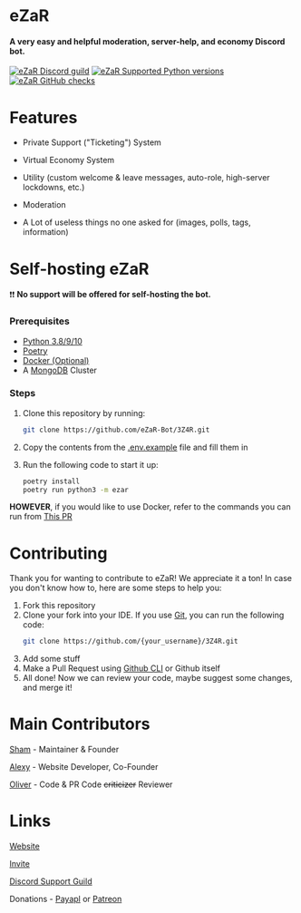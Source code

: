 # eZaR

#### A very easy and helpful moderation, server-help, and economy Discord bot.

[![eZaR Discord guild](https://img.shields.io/discord/906815360492253205?color=dark%20green&logo=discord)](https://ezar.shamdev.xyz/discord)
[![eZaR Supported Python versions](https://img.shields.io/badge/Python-3.10-informational?logo=python)](https://ezar.shamdev.xyz)
[![eZaR GitHub checks](https://img.shields.io/github/checks-status/eZaR-Bot/3Z4R/main?logo=github)](https://github.com/eZaR-Bot/3Z4R)

# Features

- Private Support ("Ticketing") System

- Virtual Economy System

- Utility (custom welcome & leave messages, auto-role, high-server lockdowns, etc.)

- Moderation

- A Lot of useless things no one asked for (images, polls, tags, information)

# Self-hosting eZaR

❗❗ **No support will be offered for self-hosting the bot.**

### Prerequisites

- [Python 3.8/9/10](https://python.org/downloads)
- [Poetry](https://python-poetry.org)
- [Docker (Optional)](https://docker.com)
- A [MongoDB](https://mongodb.com) Cluster

### Steps

1. Clone this repository by running:

   ```sh
   git clone https://github.com/eZaR-Bot/3Z4R.git
   ```
2. Copy the contents from the [.env.example](/.env.example) file and fill them in
3. Run the following code to start it up:
   ```sh
   poetry install
   poetry run python3 -m ezar
   ```
 **HOWEVER**, if you would like to use Docker, refer to the commands you can run from [This PR](https://github.com/eZaR-Bot/3Z4R/pulls/4)

# Contributing

Thank you for wanting to contribute to eZaR! We appreciate it a ton! In case you don't know how to, here are some steps to help you:

1. Fork this repository
2. Clone your fork into your IDE. If you use [Git](https://git-scm.com), you can run the following code:
   ```sh
   git clone https://github.com/{your_username}/3Z4R.git
   ```
3. Add some stuff
4. Make a Pull Request using [Github CLI](https://cli.github.com) or Github itself
5. All done! Now we can review your code, maybe suggest some changes, and merge it!

# Main Contributors
[Sham](https://github.com/toolifelesstocode) - Maintainer & Founder

[Alexy](https://github.com/ItsNotAlexy) - Website Developer, Co-Founder

[Oliver](https://github.com/ooliver1) - Code & PR Code ~~criticizer~~ Reviewer

# Links
[Website](https://ezar.shamdev.xyz)

[Invite](https://ezar.shamdev.xyz/invite)

[Discord Support Guild](https://ezar.shamdev.xyz/discord)

Donations - [Payapl](https://paypal.com/realShamlol) or [Patreon](https://patreon.com/ezarbot)
